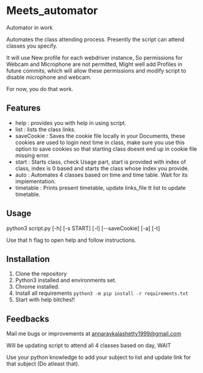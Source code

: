 # Meets_automator
Automator in work

Automates the class attending process. Presently the script can attend classes you specify.

It will use New profile for each webdriver instance, So permissions for Webcam and Microphone are not permitted, Might well add Profiles in future commits, which will allow these permissions and modify script to disable microphone and webcam.

For now, you do that work.

## Features
* help : provides you with help in using script.
* list : lists the class links.
* saveCookie : Saves the cookie file locally in your Documents, these cookies are used to login next time in class, make sure you use this option to save cookies so that starting class doesnt end up in cookie file missing error.
* start : Starts class, check Usage part, start is provided with index of class, index is 0 based and starts the class whose index you provide.
* auto : Automates 4 classes based on time and time table. Wait for its implementation.
* timetable : Prints present timetable, update links_file tt list to update timetable.

## Usage 
python3 script.py [-h] [-s START] [-l] [--saveCookie] [-a] [-t]

Use that h flag to open help and follow instructions.

## Installation
1. Clone the repository
2. Python3 installed and environments set.
3. Chrome installed.
4. Install all requirements
   `python3 -m pip install -r requirements.txt`
5. Start with help bitches!!

## Feedbacks
Mail me bugs or improvements at annaraykalashetty1999@gmail.com 

Will be updating script to attend all 4 classes based on day, WAIT

Use your python knowledge to add your subject to list and update link for that subject (Do atleast that).
